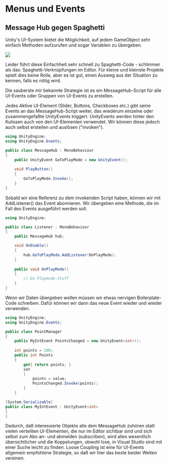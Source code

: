 # Menus und Events #

## Message Hub gegen Spaghetti ##

Unity's UI-System bietet die Möglichkeit, auf jedem GameObject sehr einfach Methoden aufzurufen und sogar Variablen zu übergeben.

![](https://answers.unity.com/storage/temp/60681-rmouse-ui-77.png)

 Leider führt diese Einfachheit sehr schnell zu Spaghetti-Code - schlimmer als das: Spaghetti-Verknüpfungen im Editor. Für kleine und kleinste Projekte spielt dies keine Rolle, aber es ist gut, einen Ausweg aus der Situation zu kennen, falls es nötig wird.

Die sauberste mir bekannte Strategie ist es ein MessageHub-Script für alle UI-Events oder Gruppen von UI-Events zu erstellen.

Jedes Aktive UI-Element (Slider, Buttons, Checkboxes etc.) gibt seine Events an das MessageHub-Script weiter, das wiederum einzelne oder zusammengefaßte UnityEvents triggert. UnityEvents werden hinter den Kulissen auch von den UI-Elementen verwendet. Wir können diese jedoch auch selbst erstellen und auslösen ("invoken").

```cs
using UnityEngine;
using UnityEngine.Events;

public class MessageHub : MonoBehaviour
{
    public UnityEvent GoToPlayMode = new UnityEvent();
    
    void PlayButton()
    {
    	GoToPlayMode.Invoke();
    }
}
```

Sobald wir eine Referenz zu dem invokenden Script haben, können wir mit AddListener() das Event abonnieren. Wir übergeben eine Methode, die im Fall des Events ausgeführt werden soll.

```cs
using UnityEngine;

public class Listener : MonoBehaviour
{
    public MessageHub hub;

    void OnEnable()
    {
    	hub.GoToPlayMode.AddListener(OnPlayMode);
    } 
	
    public void OnPlayMode()
    {
        // Do Playmode-Stuff
    }
}
```

Wenn wir Daten übergeben wollen müssen wir etwas nervigen Boilerplate-Code schreiben. Dafür können wir dann das neue Event wieder und wieder verwenden.

```cs
using UnityEngine;
using UnityEngine.Events;

public class PointManager
{
	public MyIntEvent PointsChanged = new UnityEvent<int>();
	
    int points = 100;
	public int Points
    {
        get{ return points; }
        set
        {
            points = value;
            PointsChanged.Invoke(points);
        }
    }

[System.Serializable]
public class MyIntEvent : UnityEvent<int>
{
}

```

Dadurch, daß interessierte Objekte alle dem MessageHub zuhören statt vielen verteilten UI-Elementen, die nur im Editor sichtbar sind und sich selbst zum Abo an- und abmelden (subscriben), wird alles wesentlich übersichtlicher und die Koppelungen, obwohl lose, in Visual Studio sind mit einer Suche leicht zu finden. Loose Coupling ist eine für UI-Events allgemein empfohlene Strategie, so daß wir hier das beste beider Welten vereinen.
